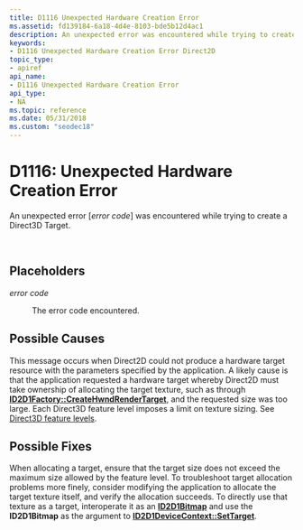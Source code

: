 ```yaml
---
title: D1116 Unexpected Hardware Creation Error
ms.assetid: fd139184-6a18-4d4e-8103-bde5b12d4ac1
description: An unexpected error was encountered while trying to create a Direct3D Target.
keywords:
- D1116 Unexpected Hardware Creation Error Direct2D
topic_type:
- apiref
api_name:
- D1116 Unexpected Hardware Creation Error
api_type:
- NA
ms.topic: reference
ms.date: 05/31/2018
ms.custom: "seodec18"
---
```


# D1116: Unexpected Hardware Creation Error

An unexpected error \[*error code*\] was encountered while trying to create a Direct3D Target.






 

## Placeholders

<dl> <dt>

<span id="error_code"></span><span id="ERROR_CODE"></span>*error code*
</dt> <dd>

The error code encountered.

</dd> </dl>

## Possible Causes

This message occurs when Direct2D could not produce a hardware target resource with the parameters specified by the application. A likely cause is that the application requested a hardware target whereby Direct2D must take ownership of allocating the target texture, such as through [**ID2D1Factory::CreateHwndRenderTarget**](/windows/win32/api/d2d1/nf-d2d1-id2d1factory-createhwndrendertarget(constd2d1_render_target_properties__constd2d1_hwnd_render_target_properties__id2d1hwndrendertarget)), and the requested size was too large. Each Direct3D feature level imposes a limit on texture sizing. See [Direct3D feature levels](/previous-versions/windows/apps/hh994923(v=win.10)).

## Possible Fixes

When allocating a target, ensure that the target size does not exceed the maximum size allowed by the feature level. To troubleshoot target allocation problems more finely, consider modifying the application to allocate the target texture itself, and verify the allocation succeeds. To directly use that texture as a target, interoperate it as an [**ID2D1Bitmap**](/windows/win32/api/d2d1/nn-d2d1-id2d1bitmap) and use the **ID2D1Bitmap** as the argument to [**ID2D1DeviceContext::SetTarget**](/windows/win32/api/d2d1_1/nf-d2d1_1-id2d1devicecontext-settarget).

 

 
